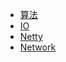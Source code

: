 * [算法](/docs/LeetCode/)
* [IO](/docs/IO/io模型.md)
* [Netty](/docs/Netty/Netty模型.md)
* [Network](/docs/Network/目录.md)